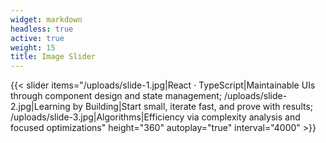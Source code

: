 ```yaml
---
widget: markdown
headless: true
active: true
weight: 15
title: Image Slider
---
```


{{< slider items="/uploads/slide-1.jpg|React · TypeScript|Maintainable UIs through component design and state management; /uploads/slide-2.jpg|Learning by Building|Start small, iterate fast, and prove with results; /uploads/slide-3.jpg|Algorithms|Efficiency via complexity analysis and focused optimizations" height="360" autoplay="true" interval="4000" >}}
